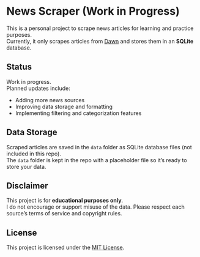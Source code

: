 # News Scraper (Work in Progress)

This is a personal project to scrape news articles for learning and practice purposes.  
Currently, it only scrapes articles from [Dawn](https://www.dawn.com) and stores them in an **SQLite** database.

## Status

Work in progress.  
Planned updates include:

- Adding more news sources
- Improving data storage and formatting
- Implementing filtering and categorization features

## Data Storage

Scraped articles are saved in the `data` folder as SQLite database files (not included in this repo).  
The `data` folder is kept in the repo with a placeholder file so it’s ready to store your data.

## Disclaimer

This project is for **educational purposes only**.  
I do not encourage or support misuse of the data. Please respect each source’s terms of service and copyright rules.

## License

This project is licensed under the [MIT License](LICENSE).
